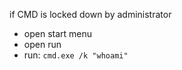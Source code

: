 if CMD is locked down by administrator
- open start menu
- open run
- run: ```cmd.exe /k "whoami"```
